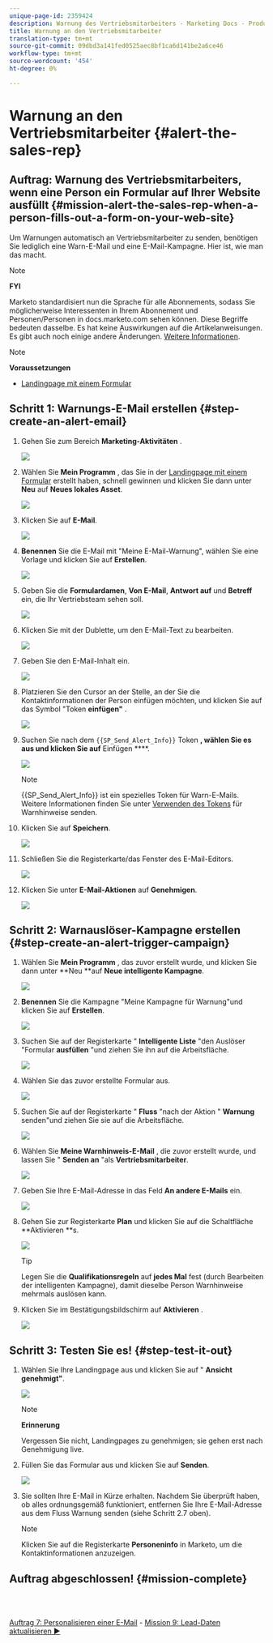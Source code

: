 ```yaml
---
unique-page-id: 2359424
description: Warnung des Vertriebsmitarbeiters - Marketing Docs - Produktdokumentation
title: Warnung an den Vertriebsmitarbeiter
translation-type: tm+mt
source-git-commit: 09dbd3a141fed0525aec8bf1ca6d141be2a6ce46
workflow-type: tm+mt
source-wordcount: '454'
ht-degree: 0%

---
```



# Warnung an den Vertriebsmitarbeiter {#alert-the-sales-rep}

## Auftrag: Warnung des Vertriebsmitarbeiters, wenn eine Person ein Formular auf Ihrer Website ausfüllt {#mission-alert-the-sales-rep-when-a-person-fills-out-a-form-on-your-web-site}

Um Warnungen automatisch an Vertriebsmitarbeiter zu senden, benötigen Sie lediglich eine Warn-E-Mail und eine E-Mail-Kampagne. Hier ist, wie man das macht.

>[!NOTE]
>
>**FYI**
>
>Marketo standardisiert nun die Sprache für alle Abonnements, sodass Sie möglicherweise Interessenten in Ihrem Abonnement und Personen/Personen in docs.marketo.com sehen können. Diese Begriffe bedeuten dasselbe. Es hat keine Auswirkungen auf die Artikelanweisungen. Es gibt auch noch einige andere Änderungen. [Weitere Informationen](http://docs.marketo.com/display/DOCS/Updates+to+Marketo+Terminology).

>[!NOTE]
>
>**Voraussetzungen**
>
>* [Landingpage mit einem Formular](landing-page-with-a-form.md)

>



## Schritt 1: Warnungs-E-Mail erstellen {#step-create-an-alert-email}

1. Gehen Sie zum Bereich **Marketing-Aktivitäten** .

   ![](assets/one-5.png)

1. Wählen Sie **Mein Programm** , das Sie in der [Landingpage mit einem Formular](landing-page-with-a-form.md) erstellt haben, schnell gewinnen und klicken Sie dann unter **Neu** auf **Neues lokales Asset**.

   ![](assets/two-6.png)

1. Klicken Sie auf **E-Mail**.

   ![](assets/three-5.png)

1. **Benennen** Sie die E-Mail mit &quot;Meine E-Mail-Warnung&quot;, wählen Sie eine Vorlage und klicken Sie auf **Erstellen**.

   ![](assets/four-4.png)

1. Geben Sie die **Formulardamen**, **Von E-Mail**, **Antwort auf** und **Betreff** ein, die Ihr Vertriebsteam sehen soll.

   ![](assets/five-5.png)

1. Klicken Sie mit der Dublette, um den E-Mail-Text zu bearbeiten.

   ![](assets/six-5.png)

1. Geben Sie den E-Mail-Inhalt ein.

   ![](assets/seven-6.png)

1. Platzieren Sie den Cursor an der Stelle, an der Sie die Kontaktinformationen der Person einfügen möchten, und klicken Sie auf das Symbol &quot;Token **einfügen&quot;** .

   ![](assets/eight-4.png)

1. Suchen Sie nach dem `{{SP_Send_Alert_Info}}` Token **, wählen Sie es aus und klicken Sie auf** Einfügen ****.

   ![](assets/image2014-9-24-13-3a10-3a0.png)

   >[!NOTE]
   >
   >{{SP_Send_Alert_Info}} ist ein spezielles Token für Warn-E-Mails. Weitere Informationen finden Sie unter [Verwenden des Tokens](../../product-docs/email-marketing/general/using-tokens/use-the-send-alert-info-token.md) für Warnhinweise senden.

1. Klicken Sie auf **Speichern**.

   ![](assets/ten-5.png)

1. Schließen Sie die Registerkarte/das Fenster des E-Mail-Editors.

   ![](assets/eleven-5.png)

1. Klicken Sie unter **E-Mail-Aktionen** auf **Genehmigen**.

   ![](assets/twelve-4.png)

## Schritt 2: Warnauslöser-Kampagne erstellen {#step-create-an-alert-trigger-campaign}

1. Wählen Sie **Mein Programm** , das zuvor erstellt wurde, und klicken Sie dann unter **Neu **auf **Neue intelligente Kampagne**.

   ![](assets/image2014-9-24-13-3a14-3a17.png)

1. **Benennen** Sie die Kampagne &quot;Meine Kampagne für Warnung&quot;und klicken Sie auf **Erstellen**.

   ![](assets/image2014-9-24-13-3a14-3a28.png)

1. Suchen Sie auf der Registerkarte &quot; **Intelligente Liste** &quot;den Auslöser &quot;Formular **ausfüllen** &quot;und ziehen Sie ihn auf die Arbeitsfläche.

   ![](assets/image2014-9-24-13-3a14-3a43.png)

1. Wählen Sie das zuvor erstellte Formular aus.

   ![](assets/image2014-9-24-13-3a14-3a58.png)

1. Suchen Sie auf der Registerkarte &quot; **Fluss** &quot;nach der Aktion &quot; **Warnung** senden&quot;und ziehen Sie sie auf die Arbeitsfläche.

   ![](assets/image2014-9-24-13-3a15-3a10.png)

1. Wählen Sie **Meine Warnhinweis-E-Mail** , die zuvor erstellt wurde, und lassen Sie &quot; **Senden an** &quot;als **Vertriebsmitarbeiter**.

   ![](assets/eighteen-1.png)

1. Geben Sie Ihre E-Mail-Adresse in das Feld **An andere E-Mails** ein.

   ![](assets/nineteen-2.png)

1. Gehen Sie zur Registerkarte **Plan** und klicken Sie auf die Schaltfläche **Aktivieren **s.

   ![](assets/twenty-2.png)

   >[!TIP]
   >
   >
   >Legen Sie die **Qualifikationsregeln** auf **jedes Mal** fest (durch Bearbeiten der intelligenten Kampagne), damit dieselbe Person Warnhinweise mehrmals auslösen kann.

1. Klicken Sie im Bestätigungsbildschirm auf **Aktivieren** .

   ![](assets/twenty-one-1.png)

## Schritt 3: Testen Sie es! {#step-test-it-out}

1. Wählen Sie Ihre Landingpage aus und klicken Sie auf &quot; **Ansicht genehmigt&quot;**.

   ![](assets/image2014-9-24-13-3a17-3a8.png)

   >[!NOTE]
   >
   >**Erinnerung**
   >
   >
   >Vergessen Sie nicht, Landingpages zu genehmigen; sie gehen erst nach Genehmigung live.

1. Füllen Sie das Formular aus und klicken Sie auf **Senden**.

   ![](assets/image2014-9-24-13-3a17-3a41.png)

1. Sie sollten Ihre E-Mail in Kürze erhalten. Nachdem Sie überprüft haben, ob alles ordnungsgemäß funktioniert, entfernen Sie Ihre E-Mail-Adresse aus dem Fluss Warnung senden (siehe Schritt 2.7 oben).

   >[!NOTE]
   >
   >Klicken Sie auf die Registerkarte **Personeninfo** in Marketo, um die Kontaktinformationen anzuzeigen.

## Auftrag abgeschlossen! {#mission-complete}

<br> 

[Auftrag 7: Personalisieren einer E-Mail](personalize-an-email.md) - [Mission 9: Lead-Daten aktualisieren ►](update-person-data.md)